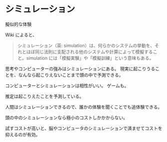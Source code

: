 # シミュレーション

擬似的な体験

Wiki によると、

> シミュレーション（英: simulation）は、何らかのシステムの挙動を、それとほぼ同じ法則に支配される他のシステムや計算によって模擬すること。simulation には「模擬実験」や「模擬訓練」という意味もある。

思考やコンピューターの強みはシミュレーションにある。
現実に起こりうることを、なんなら起こりえないことまで頭の中で予測できる。

コンピューターとシミュレーションは相性がいい。
ゲームも。

推定は起こりえたことを予測している。

人間はシミュレーションできるので、誰かの体験を聞くことでも追体験できる。

頭の中のシミュレーションなら極小のコストしかかからない。

試すコストが高いと、脳やコンピュータのシミュレーションで済ませてコストを抑えるのが有効。
